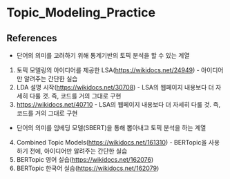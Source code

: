 # Topic_Modeling_Practice

## References
* 단어의 의미를 고려하기 위해 통계기반의 토픽 분석을 할 수 있는 계열
1. 토픽 모델링의 아이디어를 제공한 LSA(https://wikidocs.net/24949) - 아이디어만 알려주는 간단한 실습
2. LDA 설명 시작(https://wikidocs.net/30708) - LSA의 웹페이지 내용보다 더 자세히 다룰 것. 즉, 코드를 거의 그대로 구현
3. https://wikidocs.net/40710 - LSA의 웹페이지 내용보다 더 자세히 다룰 것. 즉, 코드를 거의 그대로 구현

* 단어의 의미를 임베딩 모델(SBERT)을 통해 뽑아내고 토픽 분석을 하는 계열
4. Combined Topic Models(https://wikidocs.net/161310) - BERTopic을 사용하기 전에, 아이디어만 알려주는 간단한 실습
5. BERTopic 영어 실습(https://wikidocs.net/162076)
6. BERTopic 한국어 실습(https://wikidocs.net/162079)
